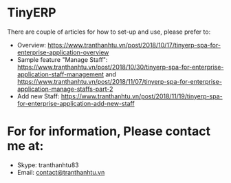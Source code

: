# TinyERP
There are couple of articles for how to set-up and use, please prefer to:
- Overview: https://www.tranthanhtu.vn/post/2018/10/17/tinyerp-spa-for-enterprise-application-overview
- Sample feature "Manage Staff": https://www.tranthanhtu.vn/post/2018/10/30/tinyerp-spa-for-enterprise-application-staff-management and https://www.tranthanhtu.vn/post/2018/11/07/tinyerp-spa-for-enterprise-application-manage-staffs-part-2
- Add new Staff: https://www.tranthanhtu.vn/post/2018/11/19/tinyerp-spa-for-enterprise-application-add-new-staff

# For for information, Please contact me at:
- Skype: tranthanhtu83
- Email: contact@tranthanhtu.vn

